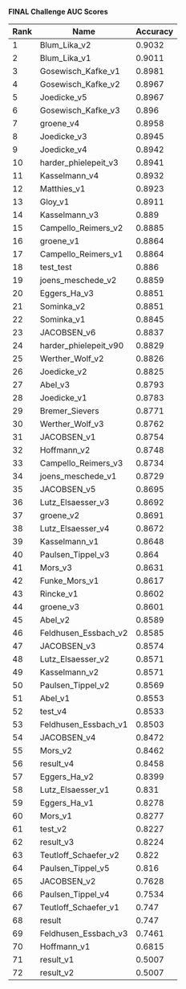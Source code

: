 **FINAL Challenge AUC Scores**


|Rank|Name|Accuracy|
|----|-----|---|
|1|Blum_Lika_v2|0.9032| 
|2|Blum_Lika_v1|0.9011| 
|3|Gosewisch_Kafke_v1|0.8981| 
|4|Gosewisch_Kafke_v2|0.8967| 
|5|Joedicke_v5|0.8967| 
|6|Gosewisch_Kafke_v3|0.896| 
|7|groene_v4|0.8958| 
|8|Joedicke_v3|0.8945| 
|9|Joedicke_v4|0.8942| 
|10|harder_phielepeit_v3|0.8941| 
|11|Kasselmann_v4|0.8932| 
|12|Matthies_v1|0.8923| 
|13|Gloy_v1|0.8911| 
|14|Kasselmann_v3|0.889| 
|15|Campello_Reimers_v2|0.8885| 
|16|groene_v1|0.8864| 
|17|Campello_Reimers_v1|0.8864| 
|18|test_test|0.886| 
|19|joens_meschede_v2|0.8859| 
|20|Eggers_Ha_v3|0.8851| 
|21|Sominka_v2|0.8851| 
|22|Sominka_v1|0.8845| 
|23|JACOBSEN_v6|0.8837| 
|24|harder_phielepeit_v90|0.8829| 
|25|Werther_Wolf_v2|0.8826| 
|26|Joedicke_v2|0.8825| 
|27|Abel_v3|0.8793| 
|28|Joedicke_v1|0.8783| 
|29|Bremer_Sievers|0.8771| 
|30|Werther_Wolf_v3|0.8762| 
|31|JACOBSEN_v1|0.8754| 
|32|Hoffmann_v2|0.8748| 
|33|Campello_Reimers_v3|0.8734| 
|34|joens_meschede_v1|0.8729| 
|35|JACOBSEN_v5|0.8695| 
|36|Lutz_Elsaesser_v3|0.8692| 
|37|groene_v2|0.8691| 
|38|Lutz_Elsaesser_v4|0.8672| 
|39|Kasselmann_v1|0.8648| 
|40|Paulsen_Tippel_v3|0.864| 
|41|Mors_v3|0.8631| 
|42|Funke_Mors_v1|0.8617| 
|43|Rincke_v1|0.8602| 
|44|groene_v3|0.8601| 
|45|Abel_v2|0.8589| 
|46|Feldhusen_Essbach_v2|0.8585| 
|47|JACOBSEN_v3|0.8574| 
|48|Lutz_Elsaesser_v2|0.8571| 
|49|Kasselmann_v2|0.8571| 
|50|Paulsen_Tippel_v2|0.8569| 
|51|Abel_v1|0.8553| 
|52|test_v4|0.8533| 
|53|Feldhusen_Essbach_v1|0.8503| 
|54|JACOBSEN_v4|0.8472| 
|55|Mors_v2|0.8462| 
|56|result_v4|0.8458| 
|57|Eggers_Ha_v2|0.8399| 
|58|Lutz_Elsaesser_v1|0.831| 
|59|Eggers_Ha_v1|0.8278| 
|60|Mors_v1|0.8277| 
|61|test_v2|0.8227| 
|62|result_v3|0.8224| 
|63|Teutloff_Schaefer_v2|0.822| 
|64|Paulsen_Tippel_v5|0.816| 
|65|JACOBSEN_v2|0.7628| 
|66|Paulsen_Tippel_v4|0.7534| 
|67|Teutloff_Schaefer_v1|0.747| 
|68|result|0.747| 
|69|Feldhusen_Essbach_v3|0.7461| 
|70|Hoffmann_v1|0.6815| 
|71|result_v1|0.5007| 
|72|result_v2|0.5007| 
